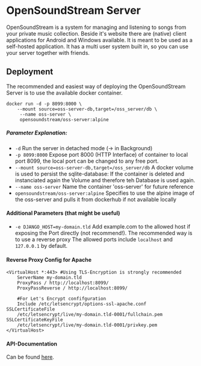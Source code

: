 # OpenSoundStream Server

OpenSoundStream is a system for managing and listening to songs from your private music collection. Beside it's website there are (native) client applications for Android and Windows available. It is meant to be used as a self-hosted application. It has a multi user system built in, so you can use your server together with friends.
## Deployment
The recommended and easiest way of deploying the OpenSoundStream Server is to use the available docker container.

    docker run -d -p 8099:8000 \
        --mount source=oss-server-db,target=/oss_server/db \
         --name oss-server \
         opensoundstream/oss-server:alpine

##### Parameter Explanation:
- `-d` Run the server in detached mode (-> in Background)
- `-p 8099:8000` Expose port 8000 (HTTP Interface) of container to local port 8099, the local port can be changed to any free port.
- `--mount source=oss-server-db,target=/oss_server/db` A docker volume is used to persist the sqlite-database: If the container is deleted and instanciated again the Volume and therefore teh Database is used again.
- `--name oss-server` Name the container 'oss-server' for future reference
- `opensoundstream/oss-server:alpine` Specifies to use the alpine image of the oss-server and pulls it from dockerhub if not available locally

#### Additional Parameters (that might be useful)
- `-e DJANGO_HOST=my-domain.tld` Add example.com to the allowed host if exposing the Port directly (not recommend!).  The recommended way is to use a reverse proxy The allowed ports include `localhost` and `127.0.0.1` by default.

#### Reverse Proxy Config for Apache

    <VirtualHost *:443> #Using TLS-Encryption is strongly recommended 
	    ServerName my-domain.tld  
	    ProxyPass / http://localhost:8099/  
	    ProxyPassReverse / http://localhost:8099/
	    
	    #For Let's Encrypt confifguration
	    Include /etc/letsencrypt/options-ssl-apache.conf SSLCertificateFile
	    /etc/letsencrypt/live/my-domain.tld-0001/fullchain.pem SSLCertificateKeyFile
	    /etc/letsencrypt/live/my-domain.tld-0001/privkey.pem
	</VirtualHost>

#### API-Documentation
Can be found [here](https://github.com/Open-Sound-Stream-Organization/oss-server/blob/master/api-doc.md).
